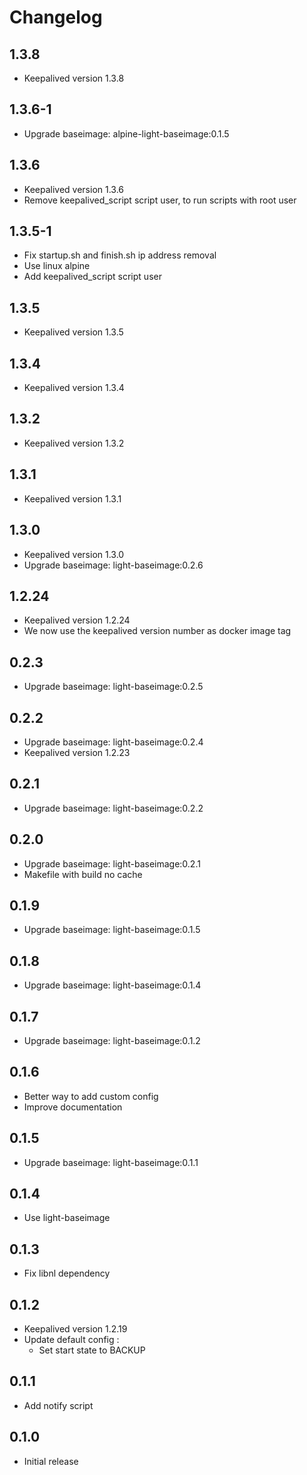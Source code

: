 # Changelog

## 1.3.8
  - Keepalived version 1.3.8

## 1.3.6-1
  - Upgrade baseimage: alpine-light-baseimage:0.1.5

## 1.3.6
  - Keepalived version 1.3.6
  - Remove keepalived_script script user, to run scripts with root user

## 1.3.5-1
  - Fix startup.sh and finish.sh ip address removal
  - Use linux alpine
  - Add keepalived_script script user

## 1.3.5
  - Keepalived version 1.3.5

## 1.3.4
  - Keepalived version 1.3.4

## 1.3.2
  - Keepalived version 1.3.2

## 1.3.1
  - Keepalived version 1.3.1

## 1.3.0
  - Keepalived version 1.3.0
  - Upgrade baseimage: light-baseimage:0.2.6

## 1.2.24
  - Keepalived version 1.2.24
  - We now use the keepalived version number as docker image tag

## 0.2.3
  - Upgrade baseimage: light-baseimage:0.2.5

## 0.2.2
  - Upgrade baseimage: light-baseimage:0.2.4
  - Keepalived version 1.2.23

## 0.2.1
  - Upgrade baseimage: light-baseimage:0.2.2

## 0.2.0
  - Upgrade baseimage: light-baseimage:0.2.1
  - Makefile with build no cache

## 0.1.9
  - Upgrade baseimage: light-baseimage:0.1.5

## 0.1.8
  - Upgrade baseimage: light-baseimage:0.1.4

## 0.1.7
  - Upgrade baseimage: light-baseimage:0.1.2

## 0.1.6
  - Better way to add custom config
  - Improve documentation

## 0.1.5
  - Upgrade baseimage: light-baseimage:0.1.1

## 0.1.4
  - Use light-baseimage

## 0.1.3
  - Fix libnl dependency

## 0.1.2
  - Keepalived version 1.2.19
  - Update default config :
    - Set start state to BACKUP

## 0.1.1
  - Add notify script

## 0.1.0
  - Initial release
